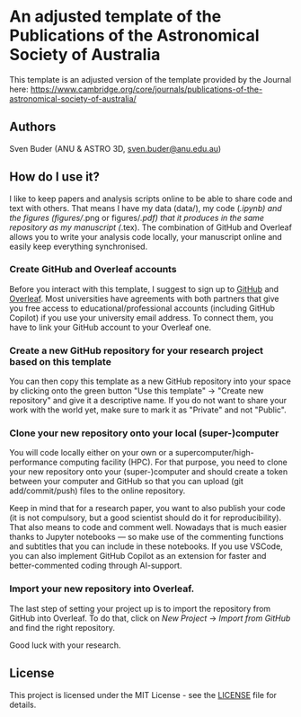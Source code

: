 # An adjusted template of the Publications of the Astronomical Society of Australia

This template is an adjusted version of the template provided by the Journal here: https://www.cambridge.org/core/journals/publications-of-the-astronomical-society-of-australia/

## Authors

Sven Buder (ANU & ASTRO 3D, sven.buder@anu.edu.au)

## How do I use it?

I like to keep papers and analysis scripts online to be able to share code and text with others. That means I have my data (data/), my code (*.ipynb) and the figures (figures/*.png or figures/*.pdf) that it produces in the same repository as my manuscript (*.tex). The combination of GitHub and Overleaf allows you to write your analysis code locally, your manuscript online and easily keep everything synchronised.

### Create GitHub and Overleaf accounts

Before you interact with this template, I suggest to sign up to [GitHub](https://github.com) and [Overleaf](https://www.overleaf.com). Most universities have agreements with both partners that give you free access to educational/professional accounts (including GitHub Copilot) if you use your university email address. To connect them, you have to link your GitHub account to your Overleaf one.

### Create a new GitHub repository for your research project based on this template

You can then copy this template as a new GitHub repository into your space by clicking onto the green button "Use this template" -> "Create new repository" and give it a descriptive name. If you do not want to share your work with the world yet, make sure to mark it as "Private" and not "Public".

### Clone your new repository onto your local (super-)computer

You will code locally either on your own or a supercomputer/high-performance computing facility (HPC). For that purpose, you need to clone your new repository onto your (super-)computer and should create a token between your computer and GitHub so that you can upload (git add/commit/push) files to the online repository.

Keep in mind that for a research paper, you want to also publish your code (it is not compulsory, but a good scientist should do it for reproducibility). That also means to code and comment well. Nowadays that is much easier thanks to Jupyter notebooks — so make use of the commenting functions and subtitles that you can include in these notebooks. If you use VSCode, you can also implement GitHub Copilot as an extension for faster and better-commented coding through AI-support.

### Import your new repository into Overleaf.

The last step of setting your project up is to import the repository from GitHub into Overleaf. To do that, click on *New Project* -> *Import from GitHub* and find the right repository.

Good luck with your research.

## License

This project is licensed under the MIT License - see the [LICENSE](./LICENSE) file for details.

